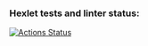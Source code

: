 ### Hexlet tests and linter status:
[![Actions Status](https://github.com/nullbergio/js-starter-project-44/workflows/hexlet-check/badge.svg)](https://github.com/nullbergio/js-starter-project-44/actions)